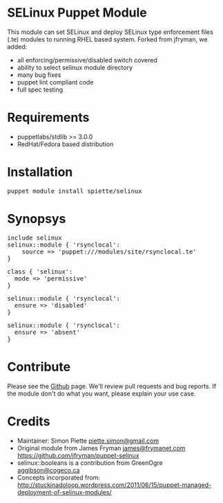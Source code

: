 # SELinux Puppet Module

This module can set SELinux and deploy SELinux type enforcement files (.te)
modules to running RHEL based system. Forked from jfryman, we added:
- all enforcing/permissive/disabled switch covered
- ability to select selinux module directory
- many bug fixes
- puppet lint compliant code
- full spec testing

# Requirements
- puppetlabs/stdlib >= 3.0.0
- RedHat/Fedora based distribution

# Installation
<pre>
puppet module install spiette/selinux
</pre>

# Synopsys
<pre>
include selinux
selinux::module { 'rsynclocal':
    source => 'puppet:///modules/site/rsynclocal.te'
}
</pre>

<pre>
class { 'selinux':
  mode => 'permissive'
}
</pre>

<pre>
selinux::module { 'rsynclocal':
  ensure => 'disabled'
}
</pre>

<pre>
selinux::module { 'rsynclocal':
  ensure => 'absent'
}
</pre>

# Contribute

Please see the [Github](https://github.com/spiette/puppet-selinux) page. We'll review  pull requests and bug reports. If the module don't do what you want, please explain your use case.

# Credits
- Maintainer: Simon Piette <piette.simon@gmail.com>
- Original module from James Fryman <james@frymanet.com> https://github.com/jfryman/puppet-selinux
- selinux::booleans is a contribution from GreenOgre <aggibson@cogeco.ca> 
- Concepts incorporated from:
http://stuckinadoloop.wordpress.com/2011/06/15/puppet-managed-deployment-of-selinux-modules/

